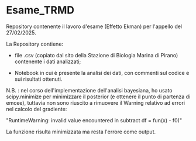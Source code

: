 # Esame_TRMD
Repository contenente il lavoro d'esame (Effetto Ekman) per l'appello del 27/02/2025.

La Repository contiene:

- file .csv (copiato dal sito della Stazione di Biologia Marina di Pirano) contenente i dati analizzati;

- Notebook in cui è presente la analisi dei dati, con commenti sul codice e sui risultati ottenuti.


N.B. : nel corso dell'implementazione dell'analisi bayesiana, ho usato scipy.minimize per minimizzare il posterior (e ottenere il punto di partenza di emcee), tuttavia
non sono riuscito a rimuovere il Warning relativo ad errori nel calcolo del gradiente:

"RuntimeWarning: invalid value encountered in subtract df = fun(x) - f0)"

La funzione risulta minimizzata ma resta l'errore come output.
